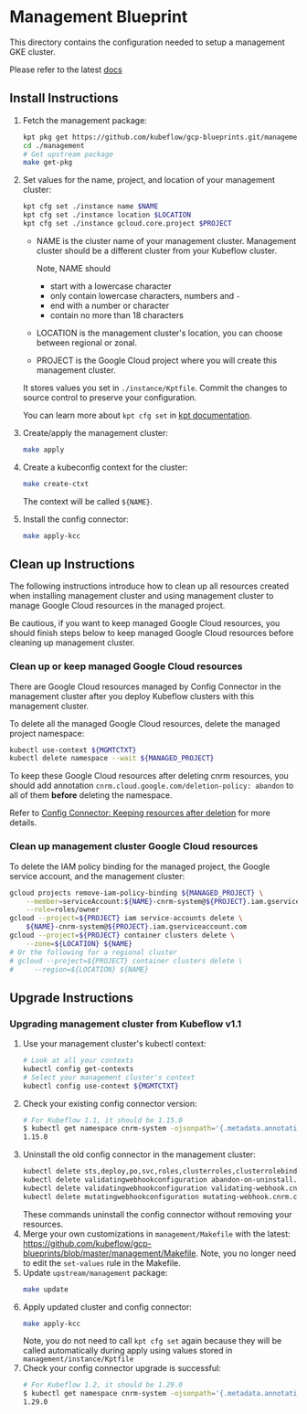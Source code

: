 # Management Blueprint

This directory contains the configuration needed to setup a management GKE cluster.

Please refer to the latest [docs](https://master.kubeflow.org/docs/gke/deploy/management-setup/)

## Install Instructions

1. Fetch the management package:
    ```bash
    kpt pkg get https://github.com/kubeflow/gcp-blueprints.git/management@master ./
    cd ./management
    # Get upstream package
    make get-pkg
    ```
1. Set values for the name, project, and location of your management cluster:
    ```bash
    kpt cfg set ./instance name $NAME
    kpt cfg set ./instance location $LOCATION
    kpt cfg set ./instance gcloud.core.project $PROJECT
    ```
    * NAME is the cluster name of your management cluster. Management cluster
    should be a different cluster from your Kubeflow cluster.

        Note, NAME should
        * start with a lowercase character
        * only contain lowercase characters, numbers and `-`
        * end with a number or character
        * contain no more than 18 characters
    * LOCATION is the management cluster's location, you can choose between regional or zonal.
    * PROJECT is the Google Cloud project where you will create this management cluster.

    It stores values you set in `./instance/Kptfile`. Commit the
    changes to source control to preserve your configuration.

    You can learn more about `kpt cfg set` in [kpt documentation](https://googlecontainertools.github.io/kpt/reference/cfg/set/).

1. Create/apply the management cluster:
    ```bash
    make apply
    ```
1. Create a kubeconfig context for the cluster:
    ```bash
    make create-ctxt
    ```
    The context will be called `${NAME}`.
1. Install the config connector:
    ```bash
    make apply-kcc
    ```

## Clean up Instructions
The following instructions introduce how to clean up all resources created when
installing management cluster and using management cluster to manage Google
Cloud resources in the managed project.

Be cautious, if you want to keep managed Google Cloud resources, you should
finish steps below to keep managed Google Cloud resources before cleaning up
management cluster.

### Clean up or keep managed Google Cloud resources
There are Google Cloud resources managed by Config Connector in the
management cluster after you deploy Kubeflow clusters with this management
cluster.

To delete all the managed Google Cloud resources, delete the managed project
namespace:
```bash
kubectl use-context ${MGMTCTXT}
kubectl delete namespace --wait ${MANAGED_PROJECT}
```
To keep these Google Cloud resources after deleting cnrm resources, you should
add annotation `cnrm.cloud.google.com/deletion-policy: abandon` to all of them
**before** deleting the namespace.

Refer to
[Config Connector: Keeping resources after deletion](https://cloud.google.com/config-connector/docs/how-to/managing-deleting-resources#keeping_resources_after_deletion)
for more details.

### Clean up management cluster Google Cloud resources

To delete the IAM policy binding for the managed project, the Google service account,
and the management cluster:
```bash
gcloud projects remove-iam-policy-binding ${MANAGED_PROJECT} \
    --member=serviceAccount:${NAME}-cnrm-system@${PROJECT}.iam.gserviceaccount.com \
    --role=roles/owner
gcloud --project=${PROJECT} iam service-accounts delete \
    ${NAME}-cnrm-system@${PROJECT}.iam.gserviceaccount.com
gcloud --project=${PROJECT} container clusters delete \
    --zone=${LOCATION} ${NAME}
# Or the following for a regional cluster
# gcloud --project=${PROJECT} container clusters delete \
#     --region=${LOCATION} ${NAME}
```

## Upgrade Instructions

### Upgrading management cluster from Kubeflow v1.1

1. Use your management cluster's kubectl context:
    ```bash
    # Look at all your contexts
    kubectl config get-contexts
    # Select your management cluster's context
    kubectl config use-context ${MGMTCTXT}
    ```
1. Check your existing config connector version:
    ```bash
    # For Kubeflow 1.1, it should be 1.15.0
    $ kubectl get namespace cnrm-system -ojsonpath='{.metadata.annotations.cnrm\.cloud\.google\.com\/version}'
    1.15.0
    ```
1. Uninstall the old config connector in the management cluster:
    ```bash
    kubectl delete sts,deploy,po,svc,roles,clusterroles,clusterrolebindings --all-namespaces -l cnrm.cloud.google.com/system=true --wait=true
    kubectl delete validatingwebhookconfiguration abandon-on-uninstall.cnrm.cloud.google.com --ignore-not-found --wait=true
    kubectl delete validatingwebhookconfiguration validating-webhook.cnrm.cloud.google.com --ignore-not-found --wait=true
    kubectl delete mutatingwebhookconfiguration mutating-webhook.cnrm.cloud.google.com --ignore-not-found --wait=true
    ```
    These commands uninstall the config connector without removing your resources.
1. Merge your own customizations in `management/Makefile` with the latest: https://github.com/kubeflow/gcp-blueprints/blob/master/management/Makefile. Note, you no longer need to edit the `set-values` rule in the Makefile.
1. Update `upstream/management` package:
    ```bash
    make update
    ```
1. Apply updated cluster and config connector:
    ```bash
    make apply-kcc
    ```
    Note, you do not need to call `kpt cfg set` again because they
    will be called automatically during apply using values stored in
    `management/instance/Kptfile`
1. Check your config connector upgrade is successful:
    ```bash
    # For Kubeflow 1.2, it should be 1.29.0
    $ kubectl get namespace cnrm-system -ojsonpath='{.metadata.annotations.cnrm\.cloud\.google\.com\/version}'
    1.29.0
    ```
